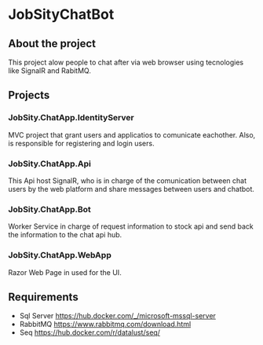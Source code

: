# JobSityChatBot

## About the project

This project alow people to chat after via web browser using tecnologies like SignalR and RabitMQ.

## Projects

### JobSity.ChatApp.IdentityServer

MVC project that grant users and applicatios to comunicate eachother. Also, is responsible for registering and login users.

### JobSity.ChatApp.Api

This Api host SignalR, who is in charge of the comunication between chat users by the web platform and share messages between 
users and chatbot.

### JobSity.ChatApp.Bot

Worker Service in charge of request information to stock api and send back the information to the chat api hub.

### JobSity.ChatApp.WebApp

Razor Web Page in used for the UI.

## Requirements

* Sql Server https://hub.docker.com/_/microsoft-mssql-server
* RabbitMQ https://www.rabbitmq.com/download.html
* Seq https://hub.docker.com/r/datalust/seq/


